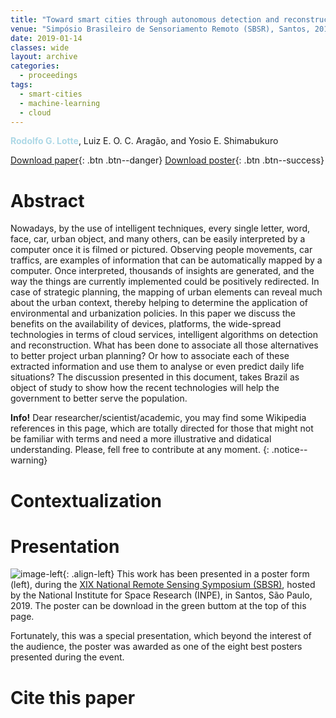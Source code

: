 ```yaml
---
title: "Toward smart cities through autonomous detection and reconstruction: the brazilian panorama on the 3D mapping"
venue: "Simpósio Brasileiro de Sensoriamento Remoto (SBSR), Santos, 2019"
date: 2019-01-14
classes: wide
layout: archive
categories:
  - proceedings
tags:  
  - smart-cities
  - machine-learning
  - cloud
---
```

<span style="color:lightblue">**Rodolfo G. Lotte**</span>, Luiz E. O. C. Aragão, and Yosio E. Shimabukuro

[<i class='fas fa-file-download'></i> Download paper]({{site.baseurl}}/assets/files/publications/sbsr-2019/sbsr2019-lotte.pdf){: .btn .btn--danger}
[<i class='fas fa-file-download'></i> Download poster]({{site.baseurl}}/assets/files/publications/sbsr-2019/poster-2019.pdf){: .btn .btn--success}

Abstract
=======
<h-abstract>Nowadays, by the use of intelligent techniques, every single letter, word, face, car, urban object, and many others, can be easily interpreted by a computer once it is filmed or pictured. Observing people movements, car traffics, are examples of information that can be automatically mapped by a computer. Once interpreted, thousands of insights are generated, and the way the things are currently implemented could be positively redirected. In case of strategic planning, the mapping of urban elements can reveal much about the urban context, thereby helping to determine the application of environmental and urbanization policies. In this paper we discuss the benefits on the availability of devices, platforms, the wide-spread technologies in terms of cloud services, intelligent algorithms on detection and reconstruction. What has been done to associate all those alternatives to better project urban planning? Or how to associate each of these extracted information and use them to analyse or even predict daily life situations? The discussion presented in this document, takes Brazil as object of study to show how the recent technologies will help the government to better serve the population.</h-abstract>

**Info!** Dear researcher/scientist/academic, you may find some Wikipedia references in this page, which are totally directed for those that might not be familiar with terms and need a more illustrative and didatical understanding. Please, fell free to contribute at any moment. 
{: .notice--warning}

Contextualization
=======

Presentation
======
![image-left]({{site.baseurl}}/assets/images/papers/sbsr-2019/poster-2019-thumb.jpg){: .align-left} This work has been presented in a poster form (left), during the [XIX National Remote Sensing Symposium (SBSR)](www.sbsr.com.br/), hosted by the National Institute for Space Research (INPE), in Santos, São Paulo, 2019. The poster can be download in the green buttom at the top of this page.

Fortunately, this was a special presentation, which beyond the interest of the audience, the poster was awarded as one of the eight best posters presented during the event. 

Cite this paper
======
```latex

```
